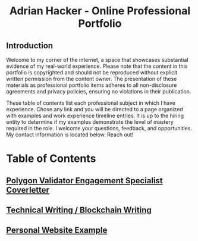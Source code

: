 <h1 style="text-align: center"> Adrian Hacker - Online Professional Portfolio </h1>

## Introduction
Welcome to my corner of the internet, a space that showcases substantial evidence of my real-world experience. Please note that the content in this portfolio is copyrighted and should not be reproduced without explicit written permission from the content owner. The presentation of these materials as professional portfolio items adheres to all non-disclosure agreements and privacy policies, ensuring no violations in their publication.

These table of contents list each professional subject in which I have experience.  Chose any link and you will be directed to a page organized with examples and work experience timeline entries. It is up to the hiring entity to determine if my examples demonstrate the level of mastery required in the role.  I welcome your questions, feedback, and opportunities.  My contact information is located below.  Reach out!

# Table of Contents

## [Polygon Validator Engagement Specialist Coverletter ](Tech_Writing_and_Blockchain_Portfolio/Polygon/polygon.md)

## [Technical Writing / Blockchain Writing](Tech_Writing_and_Blockchain_Portfolio/Tech_Writing/techwriting.md)

## [Personal Website Example](https://adrianhacker.us)





